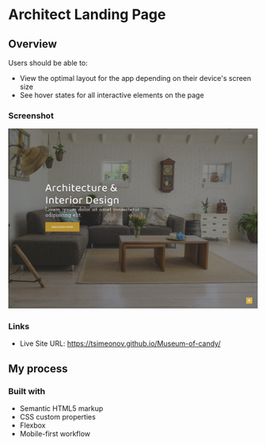 # Architect Landing Page

## Overview

Users should be able to:

- View the optimal layout for the app depending on their device's screen size
- See hover states for all interactive elements on the page

### Screenshot

![](./desktop-preview.png)

### Links

- Live Site URL: https://tsimeonov.github.io/Museum-of-candy/

## My process

### Built with

- Semantic HTML5 markup
- CSS custom properties
- Flexbox
- Mobile-first workflow

